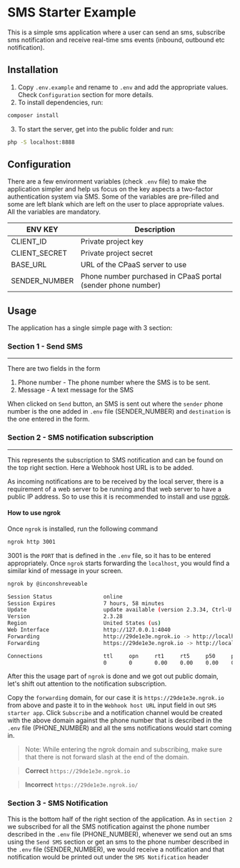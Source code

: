 # SMS Starter Example

This is a simple sms application where a user can send an sms, subscribe sms notification and receive real-time sms events (inbound, outbound etc notification).

## Installation
1. Copy `.env.example` and rename to `.env` and add the appropriate values. Check `Configuration` section for more details.
2. To install dependencies, run:
```bash
composer install
```
3. To start the server, get into the public folder and run:
```bash
php -S localhost:8888
```

## Configuration
There are a few environment variables (check `.env` file) to make the application simpler and help us focus on the key aspects a two-factor authentication system via SMS. Some of the variables are pre-filled and some are left blank which are left on the user to place appropriate values. All the variables are mandatory.

ENV KEY       | Description
------------- | -------------
CLIENT_ID     | Private project key
CLIENT_SECRET | Private project secret
BASE_URL      | URL of the CPaaS server to use
SENDER_NUMBER | Phone number purchased in CPaaS portal (sender phone number)

## Usage
The application has a single simple page with 3 section:

### Section 1 - Send SMS
---
There are two fields in the form

1. Phone number - The phone number where the SMS is to be sent.
2. Message - A text message for the SMS

When clicked on `Send` button, an SMS is sent out where the `sender` phone number is the one added in `.env` file (SENDER_NUMBER) and `destination` is the one entered in the form.

### Section 2 - SMS notification subscription
---
This represents the subscription to SMS notification and can be found on the top right section. Here a Webhook host URL is to be added.

As incoming notifications are to be received by the local server, there is a requirement of a web server to be running and that web server to have a public IP address. So to use this it is recommended to install and use [ngrok](https://ngrok.com/).

#### How to use ngrok
Once `ngrok` is installed, run the following command
```bash
ngrok http 3001
```
3001 is the `PORT` that is defined in the `.env` file, so it has to be entered appropriately.
Once `ngrok` starts forwarding the `localhost`, you would find a similar kind of message in your screen.

```bash
ngrok by @inconshreveable                                                                  (Ctrl+C to quit)

Session Status                online
Session Expires               7 hours, 58 minutes
Update                        update available (version 2.3.34, Ctrl-U to update)
Version                       2.3.28
Region                        United States (us)
Web Interface                 http://127.0.0.1:4040
Forwarding                    http://29de1e3e.ngrok.io -> http://localhost:3001
Forwarding                    https://29de1e3e.ngrok.io -> http://localhost:3001

Connections                   ttl     opn     rt1     rt5     p50     p90
                              0       0       0.00    0.00    0.00    0.00
```
After this the usage part of `ngrok` is done and we got out public domain, let's shift out attention to the notification subscription.

Copy the `forwarding` domain, for our case it is `https://29de1e3e.ngrok.io` from above and paste it to in the `Webhook host URL` input field in out `SMS starter app`.
Click `Subscribe` and a notification channel would be created with the above domain against the phone number that is described in the `.env` file (PHONE_NUMBER) and all the sms notifications would start coming in.

> Note: While entering the ngrok domain and subscribing, make sure that there is not forward slash at the end of the domain.

> **Correct** `https://29de1e3e.ngrok.io`

> **Incorrect** `https://29de1e3e.ngrok.io/`

### Section 3 - SMS Notification
This is the bottom half of the right section of the application. As in `section 2` we subscribed for all the SMS notification against the phone number described in the `.env` file (PHONE_NUMBER), whenever we send out an sms using the `Send SMS` section or get an sms to the phone number described in the `.env` file (SENDER_NUMBER), we would receive a notification and that notification would be printed out under the `SMS Notification` header

